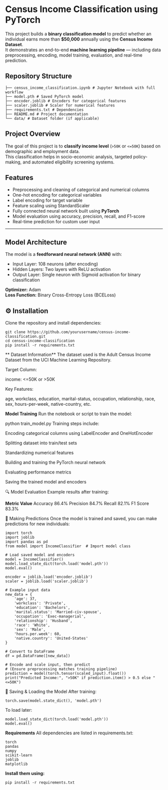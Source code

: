 #  Census Income Classification using PyTorch

This project builds a **binary classification model** to predict whether an individual earns more than **$50,000** annually using the **Census Income Dataset**.  
It demonstrates an end-to-end **machine learning pipeline** — including data preprocessing, encoding, model training, evaluation, and real-time prediction.

##  Repository Structure

```
├── census_income_classification.ipynb # Jupyter Notebook with full workflow
├── model.pth # Saved PyTorch model
├── encoder.joblib # Encoders for categorical features
├── scaler.joblib # Scaler for numerical features
├── requirements.txt # Dependencies
├── README.md # Project documentation
└── data/ # Dataset folder (if applicable)

```

##  Project Overview

The goal of this project is to **classify income level** (`>50K` or `<=50K`) based on demographic and employment data.  
This classification helps in socio-economic analysis, targeted policy-making, and automated eligibility screening systems.

##  Features

- Preprocessing and cleaning of categorical and numerical columns<br>
- One-hot encoding for categorical variables<br>
- Label encoding for target variable<br>
- Feature scaling using StandardScaler<br>
- Fully connected neural network built using **PyTorch**<br>
- Model evaluation using accuracy, precision, recall, and F1-score<br>
- Real-time prediction for custom user input<br>

---

##  Model Architecture

The model is a **feedforward neural network (ANN)** with:<br>
- Input Layer: 108 neurons (after encoding)<br>
- Hidden Layers: Two layers with ReLU activation<br>
- Output Layer: Single neuron with Sigmoid activation for binary classification<br>

**Optimizer:** Adam<br>
**Loss Function:** Binary Cross-Entropy Loss (BCELoss)<br>


## ⚙️ Installation

Clone the repository and install dependencies:

```
git clone https://github.com/yourusername/census-income-classification.git
cd census-income-classification
pip install -r requirements.txt
```

** Dataset Information**
The dataset used is the Adult Census Income Dataset from the UCI Machine Learning Repository.

Target Column:

income: <=50K or >50K

Key Features:

age, workclass, education, marital-status, occupation, relationship, race, sex, hours-per-week, native-country, etc.

**Model Training**
Run the notebook or script to train the model:

python train_model.py
Training steps include:

Encoding categorical columns using LabelEncoder and OneHotEncoder

Splitting dataset into train/test sets

Standardizing numerical features

Building and training the PyTorch neural network

Evaluating performance metrics

Saving the trained model and encoders

🔍 Model Evaluation
Example results after training:

**Metric	Value**
Accuracy	86.4%
Precision	84.7%
Recall	82.1%
F1 Score	83.3%

🧾 Making Predictions
Once the model is trained and saved, you can make predictions for new individuals:

```
import torch
import joblib
import pandas as pd
from model import IncomeClassifier  # Import model class

# Load saved model and encoders
model = IncomeClassifier()
model.load_state_dict(torch.load('model.pth'))
model.eval()

encoder = joblib.load('encoder.joblib')
scaler = joblib.load('scaler.joblib')

# Example input data
new_data = {
    'age': 37,
    'workclass': 'Private',
    'education': 'Bachelors',
    'marital.status': 'Married-civ-spouse',
    'occupation': 'Exec-managerial',
    'relationship': 'Husband',
    'race': 'White',
    'sex': 'Male',
    'hours.per.week': 60,
    'native.country': 'United-States'
}

# Convert to DataFrame
df = pd.DataFrame([new_data])

# Encode and scale input, then predict
# (Ensure preprocessing matches training pipeline)
prediction = model(torch.tensor(scaled_input).float())
print("Predicted Income:", ">50K" if prediction.item() > 0.5 else "<=50K")

```
💾 Saving & Loading the Model
After training:
```
torch.save(model.state_dict(), 'model.pth')
```
To load later:

```
model.load_state_dict(torch.load('model.pth'))
model.eval()
```
**Requirements**
All dependencies are listed in requirements.txt:

```
torch
pandas
numpy
scikit-learn
joblib
matplotlib
```
**Install them using:**
```
pip install -r requirements.txt
```
